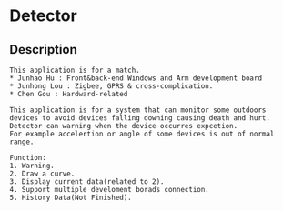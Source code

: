 ﻿# Detector

## Description

    This application is for a match.
    * Junhao Hu : Front&back-end Windows and Arm development board
    * Junhong Lou : Zigbee, GPRS & cross-complication.
    * Chen Gou : Hardward-related
    
    This application is for a system that can monitor some outdoors devices to avoid devices falling downing causing death and hurt.
    Detector can warning when the device occurres expcetion.
    For example accelertion or angle of some devices is out of normal range.   
    
    Function:
    1. Warning.
    2. Draw a curve.
    3. Display current data(related to 2).
    4. Support multiple develoment borads connection.
    5. History Data(Not Finished).
